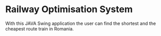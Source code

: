 # Railway Optimisation System


With this JAVA Swing application the user can find the shortest and the cheapest route train in Romania.

